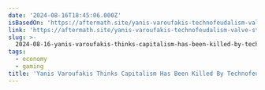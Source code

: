 ```yaml
---
date: '2024-08-16T18:45:06.000Z'
isBasedOn: 'https://aftermath.site/yanis-varoufakis-technofeudalism-valve-steam-interview'
link: 'https://aftermath.site/yanis-varoufakis-technofeudalism-valve-steam-interview'
slug: >-
  2024-08-16-yanis-varoufakis-thinks-capitalism-has-been-killed-by-technofeudalism-some
tags:
  - economy
  - gaming
title: 'Yanis Varoufakis Thinks Capitalism Has Been Killed By Technofeudalism, Some'
---
```

 
